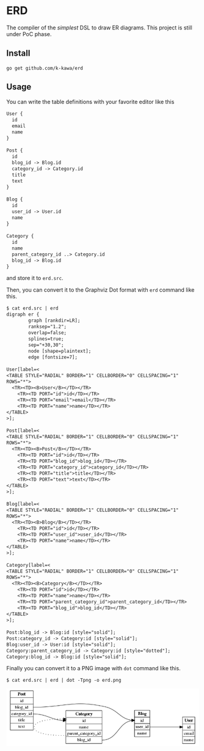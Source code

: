 # ERD

The compiler of the *simplest* DSL to draw ER diagrams. This project is still under PoC phase.

## Install

    go get github.com/k-kawa/erd


## Usage

You can write the table definitions with your favorite editor like this

    User {
      id
      email
      name
    }
    
    Post {
      id
      blog_id -> Blog.id
      category_id -> Category.id
      title
      text
    }
    
    Blog {
      id
      user_id -> User.id
      name
    }
    
    Category {
      id
      name
      parent_category_id ..> Category.id
      blog_id -> Blog.id
    }

    
and store it to `erd.src`.
 
Then, you can convert it to the Graphviz Dot format with `erd` command like this.

    $ cat erd.src | erd
    digraph er {
            graph [rankdir=LR];
            ranksep="1.2";
            overlap=false;
            splines=true;
            sep="+30,30";
            node [shape=plaintext];
            edge [fontsize=7];
    
    User[label=<
    <TABLE STYLE="RADIAL" BORDER="1" CELLBORDER="0" CELLSPACING="1" ROWS="*">
      <TR><TD><B>User</B></TD></TR>
        <TR><TD PORT="id">id</TD></TR>
        <TR><TD PORT="email">email</TD></TR>
        <TR><TD PORT="name">name</TD></TR>
    </TABLE>
    >];
    
    Post[label=<
    <TABLE STYLE="RADIAL" BORDER="1" CELLBORDER="0" CELLSPACING="1" ROWS="*">
      <TR><TD><B>Post</B></TD></TR>
        <TR><TD PORT="id">id</TD></TR>
        <TR><TD PORT="blog_id">blog_id</TD></TR>
        <TR><TD PORT="category_id">category_id</TD></TR>
        <TR><TD PORT="title">title</TD></TR>
        <TR><TD PORT="text">text</TD></TR>
    </TABLE>
    >];
    
    Blog[label=<
    <TABLE STYLE="RADIAL" BORDER="1" CELLBORDER="0" CELLSPACING="1" ROWS="*">
      <TR><TD><B>Blog</B></TD></TR>
        <TR><TD PORT="id">id</TD></TR>
        <TR><TD PORT="user_id">user_id</TD></TR>
        <TR><TD PORT="name">name</TD></TR>
    </TABLE>
    >];
    
    Category[label=<
    <TABLE STYLE="RADIAL" BORDER="1" CELLBORDER="0" CELLSPACING="1" ROWS="*">
      <TR><TD><B>Category</B></TD></TR>
        <TR><TD PORT="id">id</TD></TR>
        <TR><TD PORT="name">name</TD></TR>
        <TR><TD PORT="parent_category_id">parent_category_id</TD></TR>
        <TR><TD PORT="blog_id">blog_id</TD></TR>
    </TABLE>
    >];

    Post:blog_id -> Blog:id [style="solid"];
    Post:category_id -> Category:id [style="solid"];
    Blog:user_id -> User:id [style="solid"];
    Category:parent_category_id -> Category:id [style="dotted"];
    Category:blog_id -> Blog:id [style="solid"];

Finally you can convert it to a PNG image with `dot` command like this.

    $ cat erd.src | erd | dot -Tpng -o erd.png

![erd.png](./erd.png)

